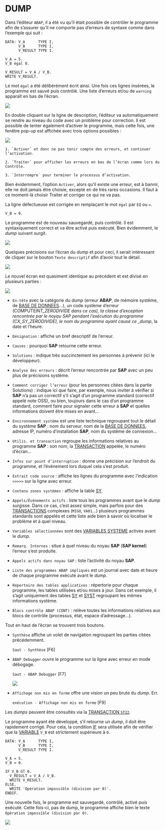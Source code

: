 # **DUMP**

Dans l’éditeur `ABAP`, il a été vu qu’il était possible de contrôler le programme afin de s’assurer qu’il ne comporte pas d’erreurs de syntaxe comme dans l’exemple qui suit :

```JS
DATA: V_A      TYPE I,
      V_B      TYPE I,
      V_RESULT TYPE I.

V_A = 5.
V_B égal 0.

V_RESULT = V_A / V_B.
WRITE V_RESULT.
```

Le mot `égal` a été délibérément écrit ainsi. Une fois ces lignes insérées, le programme est sauvé puis contrôlé. Une liste d’erreurs et/ou de `warning` apparaît en bas de l’écran.

![](../ressources/07_01_01.png)

En double cliquant sur la ligne de description, l’éditeur va automatiquement se rendre au niveau du code avec un problème pour correction. Il est possible de tenter également d’activer le programme, mais cette fois, une fenêtre pop-up est affichée avec trois options possibles :

![](../ressources/07_01_02.png)

    1. `Activer` et donc ne pas tenir compte des erreurs, et continuer l’activation.

    2. `Traiter` pour afficher les erreurs en bas de l’écran comme lors du Contrôle.

    3. `Interrompre` pour terminer le processus d’activation.

Bien évidemment, l’option `Activer`, alors qu’il existe une erreur, est à bannir, elle ne doit jamais être choisie, excepté en de très rares occasions. Il faut à ce moment-là choisir Traiter et corriger ce qui ne va pas.

La ligne défectueuse est corrigée en remplaçant le mot `égal` par `EQ` ou `=`.

```JS
V_B = 0.
```

Le programme est de nouveau sauvegardé, puis contrôlé. Il est syntaxiquement correct et va être activé puis exécuté. Bien évidemment, le _dump_ suivant surgit.

![](../ressources/07_01_03.png)

Quelques précisions sur l’écran du _dump_ et pour ceci, il serait intéressant de cliquer sur le bouton `Texte descriptif` afin d’avoir tout le détail.

![](../ressources/07_01_04.png)

Le nouvel écran est quasiment identique au précédent et est divisé en plusieurs parties :

![](../ressources/07_01_05.png)

- `En-tête` avec la catégorie du _dump_ (erreur **ABAP**, de mémoire système, de [BASE DE DONNEES]()...), un code système d’erreur (COMPUTE*INT_ZERODIVIDE dans ce cas), la classe d’exception rencontrée par le noyau SAP pendant l’exécution du programme (CX_SY_ZERODIVIDE), le nom du programme ayant causé ce \_dump*, la date et l’heure.

- `Désignation` : affiche un bref descriptif de l’erreur.

- `Causes` : pourquoi **SAP** retourne cette erreur.

- `Solutions` : indique très succinctement les personnes à prévenir (ici le développeur).

- `Analyse des erreurs` : décrit l’erreur rencontrée par **SAP** avec un peu plus de précisions système.

- `Comment corriger l’erreur` (pour les personnes citées dans la partie Solutions) : indique ici que faire, par exemple, nous inviter à vérifier si **SAP** n’a pas un correctif s’il s’agit d’un programme standard (correctif appelé note OSS), ou bien, toujours dans le cas d’un programme standard, comment faire pour signaler cette erreur à **SAP** et quelles informations doivent être mises en avant...

- `Environnement système` est une liste technique regroupant tout le détail du système **SAP** : nom du serveur, nom de la [BASE DE DONNEES](), adresse IP, numéro d’installation **SAP**, nom du système de connexion...

- `Utilis. et transaction` regroupe les informations relatives au programme **SAP** : son nom, la [TRANSACTION]() appelée, le numéro d’écran...

- `Infos sur point d’interruption` : donne une précision sur l’endroit du programme, et l’événement lors duquel cela s’est produit.

- `Extrait code source` : affiche les lignes du programme avec l’indication `>>>>>` sur la ligne avec erreur.

- `Contenu zones systèmes` : affiche la table [SY]().

- `Appels/Événements actifs` : liste tous les programmes avant que le _dump_ surgisse. Dans ce cas, c’est assez simple, mais parfois pour des [TRANSACTIONS]() complexes (`MIGO`, `VA01`...) plusieurs programmes standards sont appelés et cette liste aide bien à savoir où localiser le problème et à quel niveau.

- `Variables sélectionnées` sont des [VARIABLES SYSTEME]() actives avant le _dump_.

- `Remarq. Internes` : situe à quel niveau du noyau **SAP** (**SAP kernel**) l’erreur s’est produite.

- `Appels actifs dans noyau SAP` : liste l’activité du noyau **SAP**.

- `Liste des programmes ABAP impliqués` est un journal avec date et heure de chaque programme exécuté avant le _dump_.

- `Répertoire des tables applicatives` : répertorie pour chaque programme, les tables utilisées et/ou mises à jour. Dans cet exemple, il s’agit uniquement des tables [SY]() et [SYST]() regroupant les mêmes informations système.

- `Blocs contrôle ABAP (CONT)` : relève toutes les informations relatives aux blocs de contrôle (processus, état, espace d’adressage...).

Tout en haut de l’écran se trouvent trois boutons.

- `Synthèse` affiche un volet de navigation regroupant les parties citées précédemment.

  `Saut - Synthèse` [F6]

- `ABAP Debugger` ouvre le programme sur la ligne avec erreur en mode débogage.

  `Saut - ABAP Debugger` [F7]

  ![](../ressources/07_01_06.png)

- `Affichage non mis en forme` offre une vision un peu brute du _dump_. Err.

  `exécution - Affichage non mis en forme` [F9]

Les _dumps_ peuvent être consultés via la [TRANSACTION `ST22`]().

Le programme ayant été développé, s’il retourne un _dump_, il doit être rapidement corrigé. Pour cela, la condition [IF](../05_Conditions/02_If_Endif.md) sera utilisée afin de vérifier que la [VARIABLE](../04_Variables/01_Variables.md) `V_B` est strictement supérieure à `0`.

```JS
DATA: V_A      TYPE I,
      V_B      TYPE I,
      V_RESULT TYPE I.

V_A = 5.
V_B = 0.

IF V_B GT 0.
  V_RESULT = V_A / V_B.
  WRITE V_RESULT.
ELSE.
  WRITE 'Opération impossible (division par 0)'.
ENDIF.
```

Une nouvelle fois, le programme est sauvegardé, contrôlé, activé puis exécuté. Cette fois-ci, pas de dump, le programme affiche bien le texte `Opération impossible (division par 0)`.

![](../ressources/07_01_07.png)
